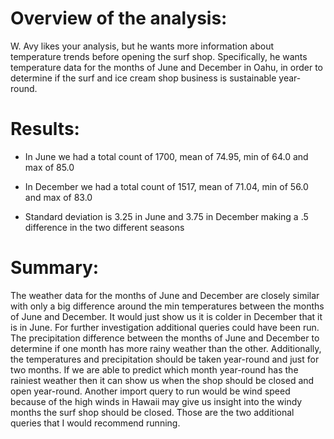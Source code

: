 # Overview of the analysis: 

W. Avy likes your analysis, but he wants more information about temperature trends before opening the surf shop. Specifically, he wants temperature data for the months of June and December in Oahu, in order to determine if the surf and ice cream shop business is sustainable year-round.

# Results:

- In June we had a total count of 1700, mean of 74.95, min of 64.0 and max of 85.0

- In December we had a total count of 1517, mean of 71.04, min of 56.0 and max of 83.0

- Standard deviation is 3.25 in June and 3.75 in December making a .5 difference in the two different seasons


# Summary:

The weather data for the months of June and December are closely similar with only a big difference around the min temperatures between the months of June and December. It would just show us it is colder in December that it is in June. 
For further investigation additional queries could have been run. The precipitation difference between the months of June and December to determine if one month has more rainy weather than the other. Additionally, the temperatures and precipitation should be taken year-round and just for two months. If we are able to predict which month year-round has the rainiest weather then it can show us when the shop should be closed and open year-round. Another import query to run would be wind speed because of the high winds in Hawaii may give us insight into the windy months the surf shop should be closed. Those are the two additional queries that I would recommend running. 

